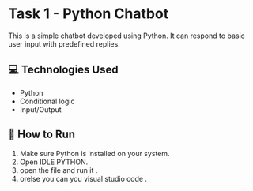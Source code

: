 # Task 1 - Python Chatbot

This is a simple chatbot developed using Python. It can respond to basic user input with predefined replies.

## 💻 Technologies Used
- Python
- Conditional logic
- Input/Output

## 🚀 How to Run
1. Make sure Python is installed on your system.
2. Open IDLE PYTHON.
3. open the file and run it .
4. orelse you can you visual studio code .
